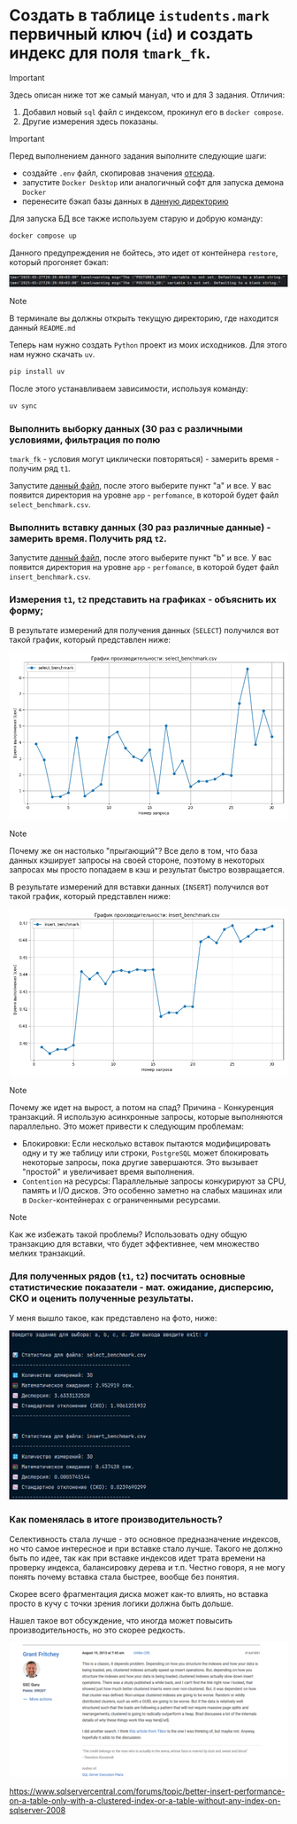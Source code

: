 # Создать в таблице `istudents.mark` первичный ключ (`id`) и создать индекс для поля `tmark_fk`. 

> [!IMPORTANT]
> Здесь описан ниже тот же самый мануал, что и для 3 задания. 
> Отличия:
> 1. Добавил новый `sql` файл с индексом, прокинул его в `docker compose`.
> 2. Другие измерения здесь показаны. 

> [!IMPORTANT]
> Перед выполнением данного задания выполните следующие шаги:
> - создайте `.env` файл, скопировав значения [отсюда](.env.example).
> - запустите `Docker Desktop` или аналогичный софт для запуска демона `Docker`
> - перенесите бэкап базы данных в [данную директорию](scripts/restore)

Для запуска БД все также используем старую и добрую команду: 

```bash
docker compose up
```

Данного предупреждения не бойтесь, это идет от контейнера `restore`, который прогоняет бэкап: 

![1.png](docs/1.png)

> [!NOTE]
> В терминале вы должны открыть текущую директорию, где находится данный `README.md`

Теперь нам нужно создать `Python` проект из моих исходников. Для этого нам нужно скачать `uv`. 

```bash
pip install uv
```

После этого устанавливаем зависимости, используя команду: 

```bash
uv sync
```

### Выполнить выборку данных (30 раз с различными условиями, фильтрация по полю
`tmark_fk` - условия могут циклически повторяться) - замерить время - получим ряд `t1`.

Запустите [данный файл](app/main.py), после этого выберите пункт "a" и все.
У вас появится директория на уровне `app` - `perfomance`, в которой будет файл `select_benchmark.csv`.

### Выполнить вставку данных (30 раз различные данные) - замерить время. Получить ряд `t2`.

Запустите [данный файл](app/main.py), после этого выберите пункт "b" и все.
У вас появится директория на уровне `app` - `perfomance`, в которой будет файл `insert_benchmark.csv`.

### Измерения `t1`, `t2` представить на графиках - объяснить их форму;

В результате измерений для получения данных (`SELECT`) получился вот такой график, который представлен ниже:

![img.png](docs/2.png)

> [!NOTE]
> Почему же он настолько "прыгающий"?
> Все дело в том, что база данных кэширует запросы на своей стороне, поэтому в некоторых запросах мы просто попадаем в
> кэш и результат быстро возвращается.

В результате измерений для вставки данных (`INSERT`) получился вот такой график, который представлен ниже:

![img_1.png](docs/3.png)

> [!NOTE]
> Почему же идет на вырост, а потом на спад?
> Причина - Конкуренция транзакций. Я использую асинхронные запросы, которые выполняются параллельно.
> Это может привести к следующим проблемам:
> - Блокировки: Если несколько вставок пытаются модифицировать одну и ту же таблицу или строки, `PostgreSQL` может
    блокировать некоторые запросы, пока другие завершаются. Это вызывает "простой" и увеличивает время выполнения.
> - `Contention` на ресурсы: Параллельные запросы конкурируют за CPU, память и I/O дисков. Это особенно заметно на
    слабых машинах или в `Docker`-контейнерах с ограниченными ресурсами.

> [!NOTE]
> Как же избежать такой проблемы?
> Использовать одну общую транзакцию для вставки, что будет эффективнее, чем множество мелких транзакций.

### Для полученных рядов (`t1`, `t2`) посчитать основные статистические показатели - мат. ожидание, дисперсию, СКО и оценить полученные результаты.

У меня вышло такое, как представлено на фото, ниже:

![img.png](docs/4.png)

### Как поменялась в итоге производительность? 

Селективность стала лучше - это основное предназначение индексов, но что самое интересное и при вставке стало лучше. 
Такого не должно быть по идее, так как при вставке индексов идет трата времени на проверку индекса, балансировку дерева и т.п.
Честно говоря, я не могу понять почему вставка стала быстрее, вообще без понятия. 

Скорее всего фрагментация диска может как-то влиять, но вставка просто в кучу с точки зрения логики должна быть дольше. 

Нашел такое вот обсуждение, что иногда может повысить производительность, но это скорее редкость. 

![img.png](docs/5.png)

https://www.sqlservercentral.com/forums/topic/better-insert-performance-on-a-table-only-with-a-clustered-index-or-a-table-without-any-index-on-sqlserver-2008

